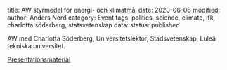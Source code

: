 title: AW styrmedel för energi- och klimatmål
date: 2020-06-06
modified:
author: Anders Nord
category: Event
tags: politics, science, climate, ifk, charlotta söderberg, statsvetenskap
data:
status: published

AW med Charlotta Söderberg, Universitetslektor, Stadsvetenskap, Luleå tekniska
universitet.

[Presentationsmaterial](data/Charlotta_S%C3%B6derberg_IFK_2020.pptx)
